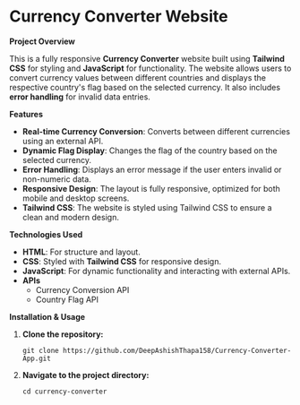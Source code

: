  <h1>Currency Converter Website</h1>

  <p><strong>Project Overview</strong></p>
  <p>
    This is a fully responsive <strong>Currency Converter</strong> website built using <strong>Tailwind CSS</strong> for styling and <strong>JavaScript</strong> for functionality. 
    The website allows users to convert currency values between different countries and displays the respective country's flag based on the selected currency. 
    It also includes <strong>error handling</strong> for invalid data entries.
  </p>

  <p><strong>Features</strong></p>
  <ul>
    <li><strong>Real-time Currency Conversion</strong>: Converts between different currencies using an external API.</li>
    <li><strong>Dynamic Flag Display</strong>: Changes the flag of the country based on the selected currency.</li>
    <li><strong>Error Handling</strong>: Displays an error message if the user enters invalid or non-numeric data.</li>
    <li><strong>Responsive Design</strong>: The layout is fully responsive, optimized for both mobile and desktop screens.</li>
    <li><strong>Tailwind CSS</strong>: The website is styled using Tailwind CSS to ensure a clean and modern design.</li>
  </ul>
  
  <p><strong>Technologies Used</strong></p>
  <ul>
    <li><strong>HTML</strong>: For structure and layout.</li>
    <li><strong>CSS</strong>: Styled with <strong>Tailwind CSS</strong> for responsive design.</li>
    <li><strong>JavaScript</strong>: For dynamic functionality and interacting with external APIs.</li>
    <li><strong>APIs</strong>
     <ul>
        <li>Currency Conversion API</li>
        <li>Country Flag API</li>
      </ul>
    </li>
  </ul>

   <p><strong>Installation & Usage</strong></p>
  <ol>
    <li><strong>Clone the repository:</strong>
      <pre><code>git clone https://github.com/DeepAshishThapa158/Currency-Converter-App.git</code></pre>
    </li>

   <li><strong>Navigate to the project directory:</strong>
      <pre><code>cd currency-converter</code></pre>
    </li>